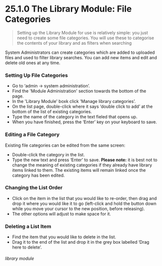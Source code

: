 # 25.1.0 The Library Module: File Categories

> Setting up the Library Module for use is relatively simple: you just need to create some file categories. You will use these to categorise the contents of your library and as filters when searching



System Administrators can create  categories which are added to uploaded files and used to filter library searches. You can add new items and edit and delete old ones at any time.

### Setting Up File Categories
- Go to ‘admin -> system administration’.
- Find the 'Module Administration' section towards the bottom of the page. 
- In the 'Library Module' boxk click 'Manage library categories’.
- On the list page, double-click where it says ‘double click to add’ at the bottom of the list of existing categories.
- Type the name of the category in the text fieled that opens up.
- When you have finished, press the ‘Enter’ key on your keyboard to save.

### Editing a File Category
Existing file categories can be edited from the same screen:
- Double-click the category in the list. 
- Type the new text and press ‘Enter’ to save.
**Please note:** it is best not to change the meaning of existing categories if they already have library items linked to them. The existing items will remain linked once the category has been edited.  

### Changing the List Order
- Click on the item in the list that you would like to re-order, then drag and drop it where you would like it to go (left-click and hold the button down while you move your cursor to the new position, before releasing). 
- The other options will adjust to make space for it.

### Deleting a List Item
- Find the item that you would like to delete in the list. 
- Drag it to the end of the list and drop it in the grey box labelled ‘Drag here to delete’. 


###### library module
